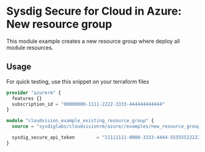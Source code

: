 # Sysdig Secure for Cloud in Azure:  New resource group

This module example creates a new resource group where deploy all module resources.

## Usage

For quick testing, use this snippet on your terraform files

```terraform
provider "azurerm" {
  features {}
  subscription_id = "00000000-1111-2222-3333-444444444444"
}

module "cloudvision_example_existing_resource_group" {
  source = "sysdiglabs/cloudvisionrm/azure//examples/new_resource_group"

  sysdig_secure_api_token        = "11111111-0000-3333-4444-555555222224"
}
```
